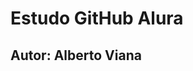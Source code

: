 <h1>Estudo GitHub Alura</h1>
<h2>Autor: Alberto Viana</h2>
<script>
  alert("Notte e giorno a faticar...");
</script>
